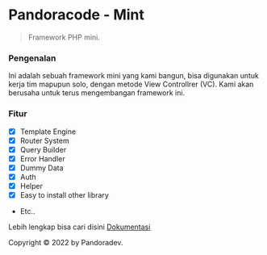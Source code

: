 # Pandoracode - Mint

> Framework PHP mini.

### Pengenalan
Ini adalah sebuah framework mini yang kami bangun, bisa digunakan untuk kerja tim mapupun solo,
dengan metode View Controllrer (VC).
Kami akan berusaha untuk terus mengembangan framework ini.

### Fitur
- [x] Template Engine
- [x] Router System
- [x] Query Builder
- [x] Error Handler
- [x] Dummy Data
- [x] Auth
- [x] Helper
- [x] Easy to install other library
- Etc..

Lebih lengkap bisa cari disini
[Dokumentasi](http://pandoradev.site)

Copyright © 2022 by Pandoradev.
